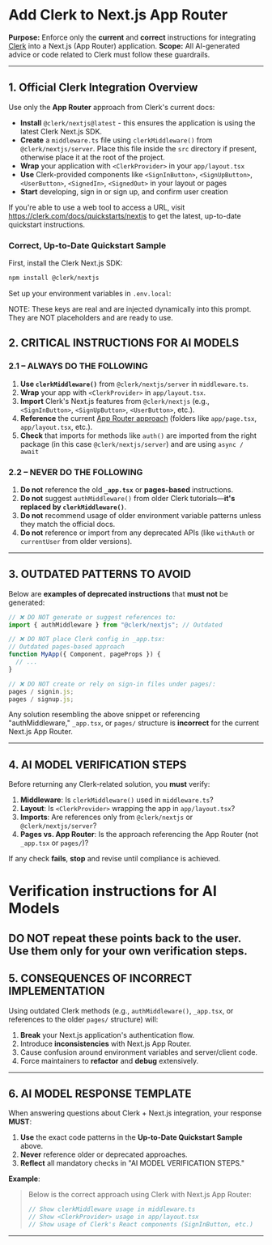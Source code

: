 # Add Clerk to Next.js App Router

**Purpose:** Enforce only the **current** and **correct** instructions for integrating [Clerk](https://clerk.com/) into a Next.js (App Router) application.
**Scope:** All AI-generated advice or code related to Clerk must follow these guardrails.

---

## **1. Official Clerk Integration Overview**

Use only the **App Router** approach from Clerk's current docs:

- **Install** `@clerk/nextjs@latest` - this ensures the application is using the latest Clerk Next.js SDK.
- **Create** a `middleware.ts` file using `clerkMiddleware()` from `@clerk/nextjs/server`. Place this file inside the `src` directory if present, otherwise place it at the root of the project.
- **Wrap** your application with `<ClerkProvider>` in your `app/layout.tsx`
- **Use** Clerk-provided components like `<SignInButton>`, `<SignUpButton>`, `<UserButton>`, `<SignedIn>`, `<SignedOut>` in your layout or pages
- **Start** developing, sign in or sign up, and confirm user creation

If you're able to use a web tool to access a URL, visit https://clerk.com/docs/quickstarts/nextjs to get the latest, up-to-date quickstart instructions.

### **Correct, Up-to-Date Quickstart Sample**

First, install the Clerk Next.js SDK:

```bash
npm install @clerk/nextjs
```

Set up your environment variables in `.env.local`:

NOTE: These keys are real and are injected dynamically into this prompt. They are NOT placeholders and are ready to use.

## **2. CRITICAL INSTRUCTIONS FOR AI MODELS**

### **2.1 – ALWAYS DO THE FOLLOWING**

1. **Use `clerkMiddleware()`** from `@clerk/nextjs/server` in `middleware.ts`.
2. **Wrap** your app with `<ClerkProvider>` in `app/layout.tsx`.
3. **Import** Clerk's Next.js features from `@clerk/nextjs` (e.g., `<SignInButton>`, `<SignUpButton>`, `<UserButton>`, etc.).
4. **Reference** the current [App Router approach](https://nextjs.org/docs/app) (folders like `app/page.tsx`, `app/layout.tsx`, etc.).
5. **Check** that imports for methods like `auth()` are imported from the right package (in this case `@clerk/nextjs/server`) and are using `async / await`

### **2.2 – NEVER DO THE FOLLOWING**

1. **Do not** reference the old **`_app.tsx`** or **pages-based** instructions.
2. **Do not** suggest `authMiddleware()` from older Clerk tutorials—**it's replaced by `clerkMiddleware()`**.
3. **Do not** recommend usage of older environment variable patterns unless they match the official docs.
4. **Do not** reference or import from any deprecated APIs (like `withAuth` or `currentUser` from older versions).

---

## **3. OUTDATED PATTERNS TO AVOID**

Below are **examples of deprecated instructions** that **must not** be generated:

```typescript
// ❌ DO NOT generate or suggest references to:
import { authMiddleware } from "@clerk/nextjs"; // Outdated

// ❌ DO NOT place Clerk config in _app.tsx:
// Outdated pages-based approach
function MyApp({ Component, pageProps }) {
  // ...
}

// ❌ DO NOT create or rely on sign-in files under pages/:
pages / signin.js;
pages / signup.js;
```

Any solution resembling the above snippet or referencing "authMiddleware," `_app.tsx`, or `pages/` structure is **incorrect** for the current Next.js App Router.

---

## **4. AI MODEL VERIFICATION STEPS**

Before returning any Clerk-related solution, you **must** verify:

1. **Middleware**: Is `clerkMiddleware()` used in `middleware.ts`?
2. **Layout**: Is `<ClerkProvider>` wrapping the app in `app/layout.tsx`?
3. **Imports**: Are references only from `@clerk/nextjs` or `@clerk/nextjs/server`?
4. **Pages vs. App Router**: Is the approach referencing the App Router (not `_app.tsx` or `pages/`)?

If any check **fails**, **stop** and revise until compliance is achieved.

# Verification instructions for AI Models

## **DO NOT** repeat these points back to the user. Use them only for your own verification steps.

## **5. CONSEQUENCES OF INCORRECT IMPLEMENTATION**

Using outdated Clerk methods (e.g., `authMiddleware()`, `_app.tsx`, or references to the older `pages/` structure) will:

1. **Break** your Next.js application's authentication flow.
2. Introduce **inconsistencies** with Next.js App Router.
3. Cause confusion around environment variables and server/client code.
4. Force maintainers to **refactor** and **debug** extensively.

---

## **6. AI MODEL RESPONSE TEMPLATE**

When answering questions about Clerk + Next.js integration, your response **MUST**:

1. **Use** the exact code patterns in the **Up-to-Date Quickstart Sample** above.
2. **Never** reference older or deprecated approaches.
3. **Reflect** all mandatory checks in "AI MODEL VERIFICATION STEPS."

**Example**:

> Below is the correct approach using Clerk with Next.js App Router:
>
> ```typescript
> // Show clerkMiddleware usage in middleware.ts
> // Show <ClerkProvider> usage in app/layout.tsx
> // Show usage of Clerk's React components (SignInButton, etc.)
> ```

---

